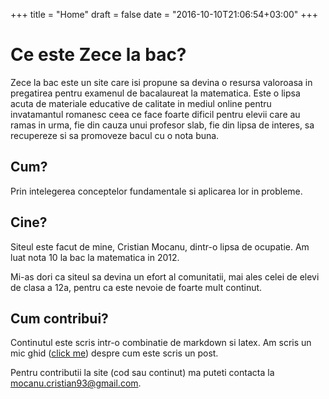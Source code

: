 +++
title = "Home"
draft = false
date = "2016-10-10T21:06:54+03:00"
+++

# Ce este Zece la bac?

Zece la bac este un site care isi propune sa devina o resursa valoroasa in pregatirea pentru examenul de bacalaureat la matematica. Este o lipsa acuta de materiale educative de calitate in mediul online pentru invatamantul romanesc ceea ce face foarte dificil pentru elevii care au ramas in urma, fie din cauza unui profesor slab, fie din lipsa de interes, sa recupereze si sa promoveze bacul cu o nota buna. 

## Cum?

Prin intelegerea conceptelor fundamentale si aplicarea lor in probleme.

## Cine?

Siteul este facut de mine, Cristian Mocanu, dintr-o lipsa de ocupatie. Am luat nota $10$ la bac la matematica in $2012$.

Mi-as dori ca siteul sa devina un efort al comunitatii, mai ales celei de elevi de clasa a $12$a, pentru ca este nevoie de foarte mult continut.

## Cum contribui?

Continutul este scris intr-o combinatie de markdown si latex. Am scris un mic ghid ([click me](https://stackedit.io/editor#!provider=couchdb&id=jJbnPy6vquNmyZnOFrxksdlb)) despre cum este scris un post.

Pentru contributii la site (cod sau continut) ma puteti contacta la mocanu.cristian93@gmail.com.